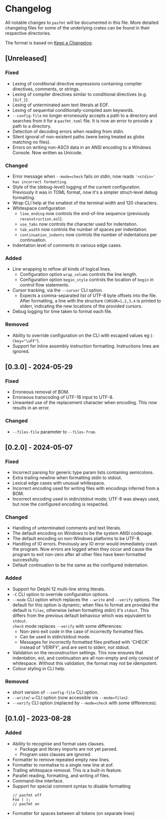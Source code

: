 # Changelog

All notable changes to `pasfmt` will be documented in this file.
More detailed changelog files for some of the underlying crates can be found in their respective directories.

The format is based on [Keep a Changelog](https://keepachangelog.com/en/1.0.0/).

## [Unreleased]

### Fixed

- Lexing of conditional directive expressions containing compiler directives, comments, or strings.
- Lexing of compiler directives similar to conditional directives (e.g. `{$if_}`).
- Lexing of unterminated asm text literals at EOF.
- Lexing of sequential conditionally-compiled asm keywords.
- `--config-file` no longer erroneously accepts a path to a directory and searches from it for a
  `pasfmt.toml` file. It is now an error to provide a path to a directory.
- Detection of decoding errors when reading from stdin.
- Silent ignoral of non-existent paths (were being treated as globs matching no files).
- Errors on writing non-ASCII data in an ANSI encoding to a Windows Console. Now written as Unicode.

### Changed

- Error message when `--mode=check` fails on stdin, now reads `'<stdin>' has incorrect formatting`.
- Style of the (debug-level) logging of the current configuration. Previously it was in TOML format,
  now it's a simpler struct-level debug formatting.
- Wrap CLI help at the smallest of the terminal width and 120 characters.
- Whitespace configuration
  - `line_ending` now controls the end-of-line sequence (previously `reconstruction.eol`).
  - `use_tabs` now controls the character used for indentation.
  - `tab_width` now controls the number of spaces per indentation.
  - `continuation_indents` now controls the number of indentations per continuation.
- Indentation level of comments in various edge cases.

### Added

- Line wrapping to reflow all kinds of logical lines.
  - Configuration option `wrap_column` controls the line length.
  - Configuration option `begin_style` controls the location of `begin` in control flow statements.
- Cursor tracking, via the `--cursor` CLI option.
  - Expects a comma-separated list of UTF-8 byte offsets into the file. After formatting, a line
    with the structure `CURSOR=1,2,3,4` is printed to stderr, indicating the new locations of the
    provided cursors.
- Debug logging for time taken to format each file.

### Removed

- Ability to override configuration on the CLI with escaped values eg (`-Ckey="\uFF"`).
- Support for inline assembly instruction formatting. Instructions lines are ignored.

## [0.3.0] - 2024-05-29

### Fixed

- Erroneous removal of BOM.
- Erroneous transcoding of UTF-16 input to UTF-8.
- Unwanted use of the replacement character when encoding. This now results in an error.

### Changed

- `--files-file` parameter to `--files-from`.

## [0.2.0] - 2024-05-07

### Fixed

- Incorrect parsing for generic type param lists containing semicolons.
- Extra trailing newline when formatting stdin to stdout.
- Lexical edge cases with unusual whitespace.
- Incorrect encoding used for writing files with encodings inferred from a BOM.
- Incorrect encoding used in stdin/stdout mode; UTF-8 was always used, but now the configured
  encoding is respected.

### Changed

- Handling of unterminated comments and text literals.
- The default encoding on Windows to be the system ANSI codepage.
- The default encoding on non-Windows platforms to be UTF-8.
- Handling of IO errors. Previously any IO error would immediately crash the program.
  Now errors are logged when they occur and cause the program to exit non-zero after
  all other files have been formatted successfully.
- Default continuation to be the same as the configured indentation.

### Added

- Support for Delphi 12 multi-line string literals.
- `-C` CLI option to override configuration options.
- `--mode` CLI option which replaces the `--write` and `--verify` options.
  The default for this option is dynamic; when files to format are provided the default is `files`,
  otherwise (when formatting stdin) it's `stdout`. This differs from the previous default behaviour
  which was equivalent to `stdout`. <br/>
  `check` mode replaces `--verify` with some differences:
  - Non-zero exit code in the case of incorrectly formatted files.
  - Can be used in stdin/stdout mode.
  - Messages for incorrectly formatted files prefixed with 'CHECK' instead of 'VERIFY', and are
    sent to stderr, not stdout.
- Validation on the reconstruction settings. This now ensures that indentation, eol, and continuation
  are all non-empty and only consist of whitespace. Without this validation, the format may not be
  idempotent.
- Colour styling in CLI help.

### Removed

- short version of `--config-file` CLI option.
- `--write`/`-w` CLI option (now accessible via `--mode=files`).
- `--verify` CLI option (replaced by `--mode=check` with some differences).

## [0.1.0] - 2023-08-28

### Added

- Ability to recognise and format uses clauses.
  - Package and library imports are not yet parsed.
  - Program uses clauses are ignored.
- Formatter to remove repeated empty new lines.
- Formatter to normalise to a single new line at eof.
- Trailing whitespace removal. This is a built-in feature.
- Parallel reading, formatting, and writing of files.
- Command-line interface.
- Support for special comment syntax to disable formatting
  ```delphi
  // pasfmt off
  Foo ( );
  // pasfmt on
  ```
- Formatter for spaces between all tokens (on separate lines)
